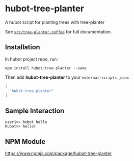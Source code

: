 # hubot-tree-planter

A hubot script for planting trees with tree-planter

See [`src/tree-planter.coffee`](src/tree-planter.coffee) for full documentation.

## Installation

In hubot project repo, run:

`npm install hubot-tree-planter --save`

Then add **hubot-tree-planter** to your `external-scripts.json`:

```json
[
  "hubot-tree-planter"
]
```

## Sample Interaction

```
user1>> hubot hello
hubot>> hello!
```

## NPM Module

https://www.npmjs.com/package/hubot-tree-planter
